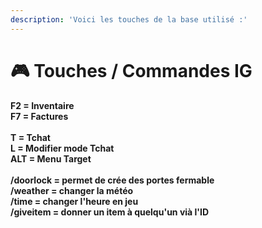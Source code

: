 ```yaml
---
description: 'Voici les touches de la base utilisé :'
---
```


# 🎮 Touches / Commandes IG

**F2 = Inventaire** \
**F7 = Factures** \
\
**T = Tchat**\
**L = Modifier mode Tchat** \
**ALT = Menu Target**\
\
**/doorlock = permet de crée des portes fermable**\
**/weather = changer la météo**\
**/time = changer l'heure en jeu**\
**/giveitem = donner un item à quelqu'un vià l'ID**
